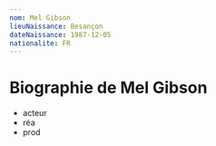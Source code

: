 ```yaml
---
nom: Mel Gibson
lieuNaissance: Besançon
dateNaissance: 1987-12-05
nationalite: FR
---
```


# Biographie de Mel Gibson

- acteur
- réa
- prod
